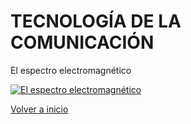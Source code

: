 # TECNOLOGÍA DE LA COMUNICACIÓN

El espectro electromagnético

[![El espectro electromagnético](http://img.youtube.com/vi/uxSmgkO-qhM/0.jpg)](http://www.youtube.com/watch?v=uxSmgkO-qhM "El espectro electromagnético")

[Volver a inicio](https://github.com/angelmicelti/TecnoVilladiego4)
